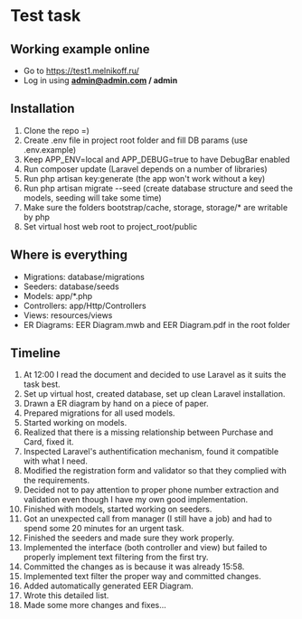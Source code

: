 # Test task

## Working example online

* Go to https://test1.melnikoff.ru/
* Log in using **admin@admin.com / admin**

## Installation

1. Clone the repo =)
2. Create .env file in project root folder and fill DB params (use .env.example)
3. Keep APP_ENV=local and APP_DEBUG=true to have DebugBar enabled
4. Run composer update (Laravel depends on a number of libraries)
5. Run php artisan key:generate (the app won't work without a key)
6. Run php artisan migrate --seed (create database structure and seed the models, seeding will take some time)
7. Make sure the folders bootstrap/cache, storage, storage/* are writable by php
8. Set virtual host web root to project_root/public

## Where is everything

* Migrations: database/migrations
* Seeders: database/seeds
* Models: app/*.php
* Controllers: app/Http/Controllers
* Views: resources/views
* ER Diagrams: EER Diagram.mwb and EER Diagram.pdf in the root folder

## Timeline

1. At 12:00 I read the document and decided to use Laravel as it suits the task best.
2. Set up virtual host, created database, set up clean Laravel installation.
3. Drawn a ER diagram by hand on a piece of paper.
4. Prepared migrations for all used models.
5. Started working on models.
6. Realized that there is a missing relationship between Purchase and Card, fixed it.
7. Inspected Laravel's authentification mechanism, found it compatible with what I need.
8. Modified the registration form and validator so that they complied with the requirements.
9. Decided not to pay attention to proper phone number extraction and validation even though I have my own good implementation.
10. Finished with models, started working on seeders.
11. Got an unexpected call from manager (I still have a job) and had to spend some 20 minutes for an urgent task.
12. Finished the seeders and made sure they work properly.
13. Implemented the interface (both controller and view) but failed to properly implement text filtering from the first try.
14. Committed the changes as is because it was already 15:58.
15. Implemented text filter the proper way and committed changes.
16. Added automatically generated EER Diagram.
17. Wrote this detailed list.
18. Made some more changes and fixes...


